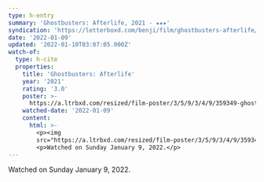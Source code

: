 ```yaml
---
type: h-entry
summary: 'Ghostbusters: Afterlife, 2021 - ★★★'
syndication: 'https://letterboxd.com/benji/film/ghostbusters-afterlife/'
date: '2022-01-09'
updated: '2022-01-10T03:07:05.000Z'
watch-of:
  type: h-cite
  properties:
    title: 'Ghostbusters: Afterlife'
    year: '2021'
    rating: '3.0'
    poster: >-
      https://a.ltrbxd.com/resized/film-poster/3/5/9/3/4/9/359349-ghostbusters-afterlife-0-500-0-750-crop.jpg?k=e8633ef589
    watched-date: '2022-01-09'
    content:
      html: >-
        <p><img
        src="https://a.ltrbxd.com/resized/film-poster/3/5/9/3/4/9/359349-ghostbusters-afterlife-0-500-0-750-crop.jpg?k=e8633ef589"/></p>
        <p>Watched on Sunday January 9, 2022.</p>
---
```

Watched on Sunday January 9, 2022.
